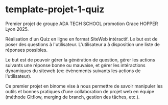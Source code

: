 # template-projet-1-quiz

Premier projet de groupe ADA TECH SCHOOL promotion Grace HOPPER Lyon 2025.

Réalisation d'un Quiz en ligne en format SiteWeb intéractif.
Le but est de poser des questions à l'utilisateur. L'utilisateur a à disposition une liste de réponses possibles.

Le but est de pouvoir gérer la génération de question, gérer les actions suivants une réponse bonne ou mauvaise, et gérer les intéractions dynamiques du siteweb (ex: évènements suivants les actions de l'utilisateur).

Ce premier projet en binome vise à nous permettre de savoir manipuler les outils et bonnes pratiques d'une collaboration de projet web en équipe (méthode Gitflow, merging de branch, gestion des tâches, etc.).
